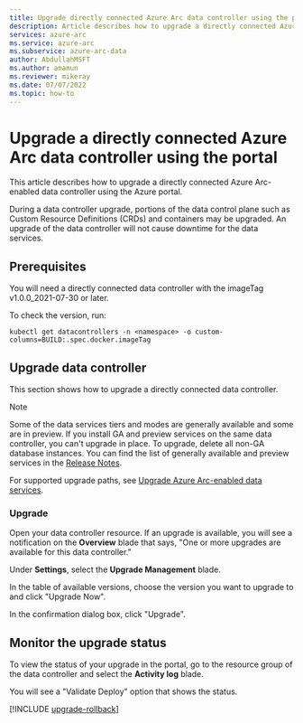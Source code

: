 ```yaml
---
title: Upgrade directly connected Azure Arc data controller using the portal
description: Article describes how to upgrade a directly connected Azure Arc data controller using the portal
services: azure-arc
ms.service: azure-arc
ms.subservice: azure-arc-data
author: AbdullahMSFT
ms.author: amamun
ms.reviewer: mikeray
ms.date: 07/07/2022
ms.topic: how-to
---
```


# Upgrade a directly connected Azure Arc data controller using the portal

This article describes how to upgrade a directly connected Azure Arc-enabled data controller using the Azure portal.

During a data controller upgrade, portions of the data control plane such as Custom Resource Definitions (CRDs) and containers may be upgraded. An upgrade of the data controller will not cause downtime for the data services.

## Prerequisites

You will need a directly connected data controller with the imageTag v1.0.0_2021-07-30 or later.

To check the version, run:

```console
kubectl get datacontrollers -n <namespace> -o custom-columns=BUILD:.spec.docker.imageTag
```

## Upgrade data controller

This section shows how to upgrade a directly connected data controller.

> [!NOTE]
> Some of the data services tiers and modes are generally available and some are in preview.
> If you install GA and preview services on the same data controller, you can't upgrade in place.
> To upgrade, delete all non-GA database instances. You can find the list of generally available 
> and preview services in the [Release Notes](./release-notes.md).

For supported upgrade paths, see [Upgrade Azure Arc-enabled data services](upgrade-overview.md).


### Upgrade

Open your data controller resource. If an upgrade is available, you will see a notification on the **Overview** blade that says, "One or more upgrades are available for this data controller." 

Under **Settings**, select the **Upgrade Management** blade. 

In the table of available versions, choose the version you want to upgrade to and click "Upgrade Now". 

In the confirmation dialog box, click "Upgrade". 

## Monitor the upgrade status

To view the status of your upgrade in the portal, go to the resource group of the data controller and select the **Activity log** blade.  

You will see a "Validate Deploy" option that shows the status. 

[!INCLUDE [upgrade-rollback](includes/upgrade-rollback.md)]

